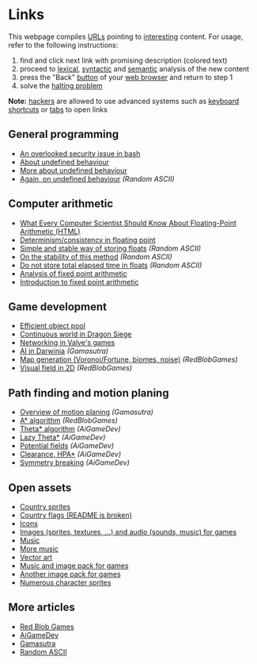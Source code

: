 Links
=====

This webpage compiles [URLs](https://tools.ietf.org/html/rfc3986)
pointing to [interesting](https://www.youtube.com/watch?v=wgu5WKocjPc)
content. For usage, refer to the following instructions:

1. find and click next link with promising description (colored text)
2. proceed to [lexical](https://en.wikipedia.org/wiki/Lexical_analysis),
   [syntactic](https://en.wikipedia.org/wiki/Parsing) and
   [semantic](https://en.wikipedia.org/wiki/Semantic_analysis_%28linguistics%29)
   analysis of the new content
3. press the "Back"
   [button](https://en.wikipedia.org/wiki/Button_%28computing%29) of your
   [web browser](https://en.wikipedia.org/wiki/Web_browser) and return to step 1
4. solve the [halting problem](https://en.wikipedia.org/wiki/Halting_problem)

**Note:** [hackers](https://en.wikipedia.org/wiki/Script_kiddie)
are allowed to use advanced systems such as [keyboard
shortcuts](https://en.wikipedia.org/wiki/Keyboard_shortcut) or
[tabs](https://en.wikipedia.org/wiki/Tab_%28GUI%29) to open links


General programming
-------------------

* [An overlooked security issue in bash](http://www.dwheeler.com/essays/filenames-in-shell.html)
* [About undefined behaviour](http://blog.llvm.org/2011/05/what-every-c-programmer-should-know.html)
* [More about undefined behaviour](http://blog.regehr.org/archives/213)
* [Again, on undefined behaviour](http://randomascii.wordpress.com/2014/05/19/undefined-behavior-can-format-your-drive/) *(Random ASCII)*


Computer arithmetic
-------------------

* [What Every Computer Scientist Should Know About Floating-Point Arithmetic (HTML)](http://docs.oracle.com/cd/E19422-01/819-3693/ncg_goldberg.html)
* [Determinism/consistency in floating point](http://yosefk.com/blog/consistency-how-to-defeat-the-purpose-of-ieee-floating-point.html)
* [Simple and stable way of storing floats](https://randomascii.wordpress.com/2012/03/08/float-precisionfrom-zero-to-100-digits-2/) *(Random ASCII)*
* [On the stability of this method](http://randomascii.wordpress.com/2013/02/07/float-precision-revisited-nine-digit-float-portability/) *(Random ASCII)*
* [Do not store total elapsed time in floats](http://randomascii.wordpress.com/2012/02/13/dont-store-that-in-a-float/) *(Random ASCII)*
* [Analysis of fixed point arithmetic](http://www.superkits.net/whitepapers/floating-point-to-fixed.pdf)
* [Introduction to fixed point arithmetic](http://xcore.github.io/doc_tips_and_tricks/fixed-point.html)


Game development
----------------

* [Efficient object pool](http://gamedev.stackexchange.com/questions/33888/what-is-the-most-efficient-container-to-store-dynamic-game-objects-in)
* [Continuous world in Dragon Siege](http://scottbilas.com/files/2003/gdc_san_jose/continuous_world_paper.pdf)
* [Networking in Valve's games](https://developer.valvesoftware.com/wiki/Source_Multiplayer_Networking)
* [AI in Darwinia](http://www.gamasutra.com/view/feature/132386/developing_ai_in_darwinia.php?print=1) *(Gamasutra)*
* [Map generation (Voronoi/Fortune, biomes, noise)](http://www-cs-students.stanford.edu/~amitp/game-programming/polygon-map-generation/) *(RedBlobGames)*
* [Visual field in 2D](http://www.redblobgames.com/articles/visibility/) *(RedBlobGames)*


Path finding and motion planing
-------------------------------

* [Overview of motion planing](http://www.gamasutra.com/blogs/MatthewKlingensmith/20130907/199787/Overview_of_Motion_Planning.php?print=1) *(Gamasutra)*
* [A* algorithm](http://theory.stanford.edu/~amitp/GameProgramming/) *(RedBlobGames)*
* [Theta* algorithm](http://aigamedev.com/open/tutorials/theta-star-any-angle-paths/) *(AiGameDev)*
* [Lazy Theta*](http://aigamedev.com/open/tutorial/lazy-theta-star/) *(AiGameDev)*
* [Potential fields](http://aigamedev.com/open/tutorials/potential-fields/) *(AiGameDev)*
* [Clearance, HPA*](http://aigamedev.com/open/tutorial/clearance-based-pathfinding/) *(AiGameDev)*
* [Symmetry breaking](http://aigamedev.com/open/tutorial/symmetry-in-pathfinding/) *(AiGameDev)*


Open assets
-----------

* [Country sprites](https://github.com/djaiss/mapsicon)
* [Country flags (README is broken)](https://github.com/titpetric/iso-country-flags-svg-collection)
* [Icons](http://sourceforge.net/projects/openiconlibrary/)
* [Images (sprites, textures, ...) and audio (sounds, music) for games](http://opengameart.org/)
* [Music](http://www.incompetech.com/)
* [More music](http://soundimage.org/)
* [Vector art](http://www.vectoropenstock.com/)
* [Music and image pack for games](http://open.commonly.cc/unlocked)
* [Another image pack for games](http://www.rpgmakerweb.com/download/additional/other-materials)
* [Numerous character sprites](http://blogoscoped.com/archive/2006-08-08-n51.html)


More articles
-------------

* [Red Blob Games](http://www.redblobgames.com/)
* [AiGameDev](http://aigamedev.com/page/articles/)
* [Gamasutra](http://www.gamasutra.com/features/programming/)
* [Random ASCII](https://randomascii.wordpress.com/)

